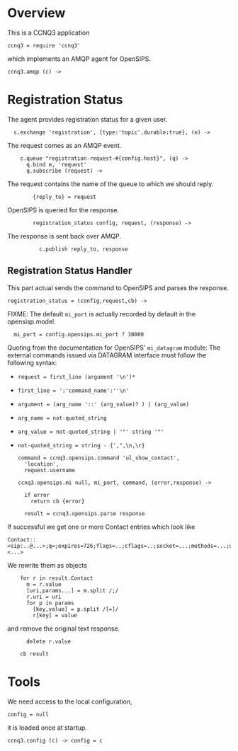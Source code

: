 Overview
========

This is a CCNQ3 application

    ccnq3 = require 'ccnq3'

which implements an AMQP agent for OpenSIPS.

    ccnq3.amqp (c) ->

Registration Status
===================

The agent provides registration status for a given user.

      c.exchange 'registration', {type:'topic',durable:true}, (e) ->

The request comes as an AMQP event.

        c.queue "registration-request-#{config.host}", (q) ->
          q.bind e, 'request'
          q.subscribe (request) ->

The request contains the name of the queue to which we should reply.

            {reply_to} = request

OpenSIPS is queried for the response.

            registration_status config, request, (response) ->

The response is sent back over AMQP.

              c.publish reply_to, response

Registration Status Handler
---------------------------

This part actual sends the command to OpenSIPS and parses the response.

    registration_status = (config,request,cb) ->

FIXME: The default `mi_port` is actually recorded by default in the opensisp.model.

      mi_port = config.opensips.mi_port ? 30000

Quoting from the documentation for OpenSIPS' `mi_datagram` module:
The external commands issued via DATAGRAM interface must follow the following syntax:
* `request = first_line (argument '\n')*`
* `first_line = ':'command_name':''\n'`
* `argument = (arg_name '::' (arg_value)? ) | (arg_value)`
* `arg_name = not-quoted_string`
* `arg_value = not-quoted_string | '"' string '"'`
* `not-quoted_string = string - {',",\n,\r}`

      command = ccnq3.opensips.command 'ul_show_contact',
        'location',
        request.username

      ccnq3.opensips.mi null, mi_port, command, (error,response) ->

        if error
          return cb {error}

        result = ccnq3.opensips.parse response

If successful we get one or more Contact entries which look like
```
Contact:: <sip:..@...>;q=;expires=726;flags=..;cflags=..;socket=...;methods=...;user_agent=<...>
```

We rewrite them as objects

        for r in result.Contact
          m = r.value
          [uri,params...] = m.split /;/
          r.uri = uri
          for p in params
            [key,value] = p.split /[=]/
            r[key] = value

and remove the original text response.

          delete r.value

        cb result

Tools
=====

We need access to the local configuration,

    config = null

it is loaded once at startup.

    ccnq3.config (c) -> config = c
